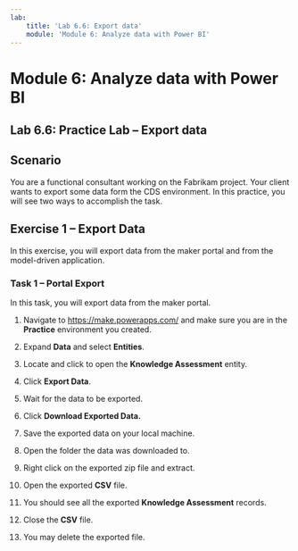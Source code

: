 ```yaml
---
lab:
    title: 'Lab 6.6: Export data'
    module: 'Module 6: Analyze data with Power BI'
---
```


Module 6: Analyze data with Power BI
=======================

## Lab 6.6: Practice Lab – Export data

Scenario
--------

You are a functional consultant working on the Fabrikam project. Your client
wants to export some data form the CDS environment. In this practice, you will
see two ways to accomplish the task.

Exercise 1 – Export Data
------------------------

In this exercise, you will export data from the maker portal and from the model-driven
application.

### Task 1 – Portal Export

In this task, you will export data from the maker portal.

1.  Navigate to <https://make.powerapps.com/> and make sure you are in the **Practice** environment you created.

2.  Expand **Data** and select **Entities**.

3.  Locate and click to open the **Knowledge Assessment** entity.

4.  Click **Export Data**.

5.  Wait for the data to be exported.

6.  Click **Download Exported Data.**

7.  Save the exported data on your local machine.

8.  Open the folder the data was downloaded to.

9.  Right click on the exported zip file and extract.

10. Open the exported **CSV** file.

11. You should see all the exported **Knowledge Assessment** records.

12. Close the **CSV** file.

13. You may delete the exported file.
